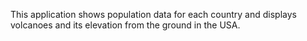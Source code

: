 This application shows population data for each country and displays volcanoes and its elevation from the ground in the USA.
